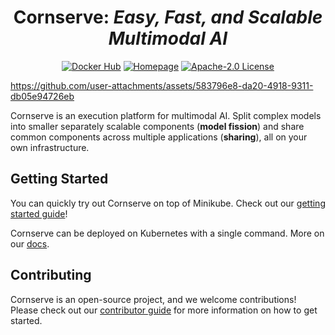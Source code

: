 <div align="center">
<h1>Cornserve: <i>Easy, Fast, and Scalable Multimodal AI</i></h1>

[![Docker Hub](https://custom-icon-badges.demolab.com/badge/Docker-cornserve-1D63ED.svg?logo=docker&logoColor=white)](https://hub.docker.com/r/cornserve/gateway)
[![Homepage](https://custom-icon-badges.demolab.com/badge/Docs-cornserve.ai-dddddd.svg?logo=home&logoColor=white&logoSource=feather)](https://cornserve.ai/)
[![Apache-2.0 License](https://custom-icon-badges.herokuapp.com/github/license/cornserve-ai/cornserve?logo=law)](/LICENSE)
</div>


https://github.com/user-attachments/assets/583796e8-da20-4918-9311-db05e94726eb



Cornserve is an execution platform for multimodal AI.
Split complex models into smaller separately scalable components (**model fission**) and share common components across multiple applications (**sharing**), all on your own infrastructure.


## Getting Started

You can quickly try out Cornserve on top of Minikube. Check out our [getting started guide](https://cornserve.ai/getting_started/)!

Cornserve can be deployed on Kubernetes with a single command. More on our [docs](https://cornserve.ai/getting_started/).


## Contributing

Cornserve is an open-source project, and we welcome contributions!
Please check out our [contributor guide](https://cornserve.ai/contributor_guide/) for more information on how to get started.
